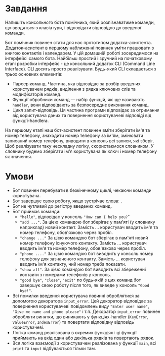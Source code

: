 # Завдання
Напишіть консольного бота помічника, який розпізнаватиме команди, що вводяться з клавіатури, і відповідати відповідно до введеної команди.

Бот помічник повинен стати для нас прототипом додатка-асистента. Додаток-асистент в першому наближенні повинен уміти працювати з книгою контактів і календарем. У цій домашній роботі зосередимося на інтерфейсі самого бота. Найбільш простий і зручний на початковому етапі розробки інтерфейс - це консольний додаток CLI (Command Line Interface). CLI досить просто реалізувати. Будь-який CLI складається з трьох основних елементів:

* Парсер команд. Частина, яка відповідає за розбір введених користувачем рядків, виділення з рядка ключових слів та модифікаторів команд.
* Функції обробники команд — набір функцій, які ще називають `handler`, вони відповідають за безпосереднє виконання команд.
* Цикл запит-відповідь. Ця частина програми відповідає за отримання від користувача даних та повернення користувачеві відповіді від функції-handlerа.

На першому етапі наш бот-асистент повинен вміти зберігати ім'я та номер телефону, знаходити номер телефону за ім'ям, змінювати записаний номер телефону, виводити в консоль всі записи, які зберіг. Щоб реалізувати таку нескладну логіку, скористаємося словником. У словнику будемо зберігати ім'я користувача як ключ і номер телефону як значення.

# Умови
* Бот повинен перебувати в безкінечному циклі, чекаючи команди користувача.
* Бот завершує свою роботу, якщо зустрічає слова: .
* Бот не чутливий до регістру введених команд.
* Бот приймає команди:
    - `"hello"`, відповідає у консоль `"How can I help you?`"
    - `"add ..."`. За цією командою бот зберігає у пам'яті (у словнику наприклад) новий контакт. Замість ... користувач вводить ім'я та номер телефону, обов'язково через пробіл.
    - `"change ..."` За цією командою бот зберігає в пам'яті новий номер телефону існуючого контакту. Замість ... користувач вводить ім'я та номер телефону, обов'язково через пробіл.
    - `"phone ...."` За цією командою бот виводить у консоль номер телефону для зазначеного контакту. Замість ... користувач вводить ім'я контакту, чий номер треба показати.
    - `"show all"`. За цією командою бот виводить всі збереженні контакти з номерами телефонів у консоль.
    - `"good bye"`, `"close"`, `"exit"` по будь-якій з цих команд бот завершує свою роботу після того, як виведе у консоль `"Good bye!"`.
* Всі помилки введення користувача повинні оброблятися за допомогою декоратора `input_error`. Цей декоратор відповідає за повернення користувачеві повідомлень виду `"Enter user name"`, `"Give me name and phone please"` і т.п. Декоратор `input_error` повинен обробляти винятки, що виникають у функціях-handler (`KeyError`, `ValueError`, `IndexError`) та повертати відповідну відповідь користувачеві.
* Логіка команд реалізована в окремих функціях і ці функції приймають на вхід один або декілька рядків та повертають рядок.
* Вся логіка взаємодії з користувачем реалізована у функції `main`, всі `print` та `input` відбуваються тільки там.